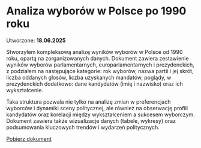 # Analiza wyborów w Polsce po 1990 roku

Utworzone: **18.06.2025**

Stworzyłem kompleksową analizę wyników wyborów w Polsce od 1990 roku, opartą na zorganizowanych danych. Dokument zawiera zestawienie wyników wyborów parlamentarnych, europarlamentarnych i prezydenckich, z podziałem na następujące kategorie: rok wyborów, nazwa partii i jej skrót, liczba oddanych głosów, liczba uzyskanych mandatów, poglądy, w prezydenckich dodatkowo: dane kandydatów (imię i nazwisko) oraz ich wykształcenie.

Taka struktura pozwala nie tylko na analizę zmian w preferencjach wyborców i dynamiki sceny politycznej, ale również na obserwację profili kandydatów oraz korelacji między wykształceniem a sukcesem wyborczym. Dokument zawiera także wizualizacje danych (tabele, wykresy) oraz podsumowania kluczowych trendów i wydarzeń politycznych. 


<a href="wybory.xlsx" class="md-button md-button--primary">Pobierz dokument</a>
